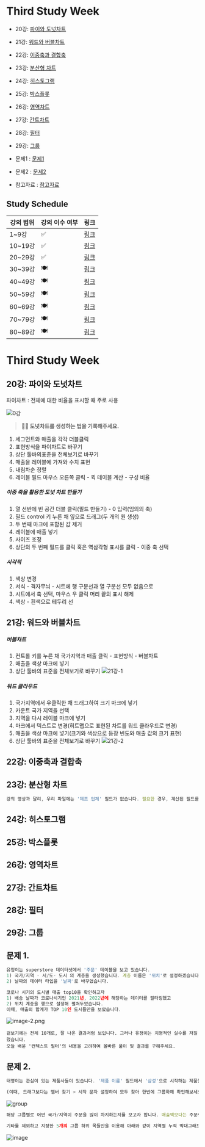 # Third Study Week

- 20강: [파이와 도넛차트](#20강-파이와-도넛차트)

- 21강: [워드와 버블차트](#21강-워드와-버블차트)

- 22강: [이중축과 결합축](#22강-이중축과-결합축)

- 23강: [분산형 차트](#23강-분산형-차트)

- 24강: [히스토그램](#24강-히스토그램)

- 25강: [박스플롯](#25강-박스플롯)

- 26강: [영역차트](#26강-영역차트)

- 27강: [간트차트](#27강-간트차트)

- 28강: [필터](#28강-필터)

- 29강: [그룹](#29강-그룹)


- 문제1 : [문제1](#문제1)

- 문제2 : [문제2](#문제2)

- 참고자료 : [참고자료](#참고-자료)



## Study Schedule

| 강의 범위     | 강의 이수 여부 | 링크                                                                                                        |
|--------------|---------|-----------------------------------------------------------------------------------------------------------|
| 1~9강        |  ✅      | [링크](https://youtu.be/3ovkUe-TP1w?si=CRjj99Qm300unSWt)       |
| 10~19강      | ✅      | [링크](https://www.youtube.com/watch?v=AXkaUrJs-Ko&list=PL87tgIIryGsa5vdz6MsaOEF8PK-YqK3fz&index=75)       |
| 20~29강      | ✅      | [링크](https://www.youtube.com/watch?v=Qcl4l6p-gHM)      |
| 30~39강      | 🍽️      | [링크](https://www.youtube.com/watch?v=e6J0Ljd6h44&list=PL87tgIIryGsa5vdz6MsaOEF8PK-YqK3fz&index=55)       |
| 40~49강      | 🍽️      | [링크](https://www.youtube.com/watch?v=AXkaUrJs-Ko&list=PL87tgIIryGsa5vdz6MsaOEF8PK-YqK3fz&index=45)       |
| 50~59강      | 🍽️      | [링크](https://www.youtube.com/watch?v=AXkaUrJs-Ko&list=PL87tgIIryGsa5vdz6MsaOEF8PK-YqK3fz&index=35)       |
| 60~69강      | 🍽️      | [링크](https://www.youtube.com/watch?v=AXkaUrJs-Ko&list=PL87tgIIryGsa5vdz6MsaOEF8PK-YqK3fz&index=25)       |
| 70~79강      | 🍽️      | [링크](https://www.youtube.com/watch?v=AXkaUrJs-Ko&list=PL87tgIIryGsa5vdz6MsaOEF8PK-YqK3fz&index=15)       |
| 80~89강      | 🍽️      | [링크](https://www.youtube.com/watch?v=AXkaUrJs-Ko&list=PL87tgIIryGsa5vdz6MsaOEF8PK-YqK3fz&index=5)        |


<!-- 여기까진 그대로 둬 주세요-->
<!-- 이 안에 들어오는 텍스트는 주석입니다. -->

# Third Study Week

## 20강: 파이와 도넛차트
<!-- 파이와 도넛차트에 관해 배우게 된 점을 적어주세요 -->

파이차트 : 전체에 대한 비율을 표시할 때 주로 사용

![0강](../3차/사진/20강.png)

> **🧞‍♀️ 도넛차트를 생성하는 법을 기록해주세요.**
1. 세그먼트와 매출을 각각 더블클릭
2. 표현방식을 파이차트로 바꾸기
3. 상단 툴바의표준을 전체보기로 바꾸기
4. 매출을 레이블에 가져와 수치 표현
5. 내림차순 정렬
6. 레이블 필드 마우스 오른쪽 클릭 - 퀵 테이블 계산 - 구성 비율
##### 이중 축을 활용한 도넛 차트 만들기
1. 열 선반에 빈 공간 더블 클릭(필드 만들기) - 0 입력(임의의 축)
2. 필드 control 키 누른 채 옆으로 드래그(두 개의 원 생성)
3. 두 번째 마크에 포함된 값 제거
4. 레이블에 매출 넣기
5. 사이즈 조정
6. 상단의 두 번째 필드를 클릭 혹은 역삼각형 표시를 클릭 - 이중 축 선택
##### 시각적
1. 색상 변경
2. 서식 - 격자무늬 - 시트에 행 구분선과 열 구분선 모두 없음으로
3. 시트에서 축 선택, 마우스 우 클릭 머리 끝의 표시 해제
4. 색상 - 흰색으로 테두리 선

## 21강: 워드와 버블차트
<!-- 워드와 버블차트에 관해 배우게 된 점을 적어주세요 -->

##### 버블차트
1. 컨트롤 키를 누른 채 국가지역과 매출 클릭 - 표현방식 - 버블차트
2. 매출을 색상 마크에 넣기
3. 상단 툴바의 표준을 전체보기로 바꾸기
![21강-1](../3차/사진/21강-1.png)

##### 워드 클라우드
1. 국가지역에서 우클릭한 채 드래그하여 크기 마크에 넣기
2. 카운트 국가 지역을 선택
3. 지역을 다시 레이블 마크에 넣기
4. 마크에서 텍스트로 변경(히트맵으로 표현된 차트를 워드 클라우드로 변경)
5. 매출을 색상 마크에 넣기(크기와 색상으로 등장 빈도와 매출 값의 크기 표현)
6. 상단 툴바의 표준을 전체보기로 바꾸기
![21강-2](../3차/사진/21강-2.png)

## 22강: 이중축과 결합축
<!-- 이중축과 결합축에 관해 배우게 된 점을 적어주세요 -->


## 23강: 분산형 차트
<!-- 분산형 차트에 관해 배우게 된 점을 적어주세요 -->

```js
강의 영상과 달리, 우리 파일에는 '제조 업체' 필드가 없습니다. 필요한 경우, 계산된 필드를 이용해 'SPLIT([제품 이름], ' ', 1)'를 '제조 업체'로 정의하시고 세부 정보에 놓아주세요.
```

## 24강: 히스토그램
<!-- 히스토그램에 관해 배우게 된 점을 적어주세요 -->


## 25강: 박스플롯
<!-- 박스플롯에 관해 배우게 된 점을 적어주세요 -->

## 26강: 영역차트
<!-- 영역차트에 관해 배우게 된 점을 적어주세요 -->

## 27강: 간트차트
<!-- 간트차트에 관해 배우게 된 점을 적어주세요 -->

## 28강: 필터
<!-- 필터에 관해 배우게 된 점을 적어주세요 -->

## 29강: 그룹
<!-- 그룹에 관해 배우게 된 점을 적어주세요 -->

## 문제 1.

```js
유정이는 superstore 데이터셋에서 '주문' 테이블을 보고 있습니다.
1) 국가/지역 - 시/도- 도시 의 계층을 생성했습니다. 계층 이름은 '위치'로 설정하겠습니다.
2) 날짜의 데이터 타입을 '날짜'로 바꾸었습니다.

코로나 시기의 도시별 매출 top10을 확인하고자
1) 배송 날짜가 코로나시기인 2021년, 2022년에 해당하는 데이터를 필터링했고
2) 위치 계층을 행으로 설정해 펼쳐두었습니다.
이때, 매출의 합계가 TOP 10인 도시들만을 보았습니다.
```

![image-2.png](https://github.com/yousrchive/tableau/blob/main/study/img/1st%20study/image-4.png?raw=true)

```
겉보기에는 전체 10개로, 잘 나온 결과처럼 보입니다. 그러나 유정이는 치명적인 실수를 저질렀습니다.
오늘 배운 '컨텍스트 필터'의 내용을 고려하여 올바른 풀이 및 결과를 구해주세요.
```

<!-- DArt-B superstore가 아닌 개인 superstore 파일을 사용했다면 값이 다르게 표시될 수 있습니다.-->

## 문제 2.

```js
태영이는 관심이 있는 제품사들이 있습니다. '제품 이름' 필드에서 '삼성'으로 시작하는 제품들을 'Samsung group'으로, 'Apple'으로 시작하는 제품들을 'Apple group'으로, 'Canon'으로 시작하는 제품들을 'Canon group'으로, 'HP'로 시작하는 제품들을 'HP group', 'Logitech'으로 시작하는 제품들을 'Logitech group'으로 그룹화해서 보려고 합니다. 나머지는 기타로 설정해주세요. 이 그룹화를 명명하는 필드는 'Product Name Group'으로 설정해주세요.

(이때, 드래그보다는 멤버 찾기 > 시작 문자 설정하여 모두 찾아 한번에 그룹화해 확인해보세요.)
```

![group](https://github.com/yousrchive/BUSINESS-INTELLIGENCE-TABLEAU/blob/main/study/img/3rd%20study/%E1%84%89%E1%85%B3%E1%84%8F%E1%85%B3%E1%84%85%E1%85%B5%E1%86%AB%E1%84%89%E1%85%A3%E1%86%BA%202024-09-18%20%E1%84%8B%E1%85%A9%E1%84%92%E1%85%AE%204.33.47.png?raw=true)

```js
해당 그룹별로 어떤 국가/지역이 주문을 많이 차지하는지를 보고자 합니다. 매출액보다는 주문량을 보고 싶으므로, 주문Id의 카운트로 계산하겠습니다.

기타를 제외하고 지정한 5개의 그룹 하위 목들만을 이용해 아래와 같이 지역별 누적 막대그래프를 그려봐주세요.
```

![image](https://github.com/yousrchive/BUSINESS-INTELLIGENCE-TABLEAU/blob/main/study/img/3rd%20study/%E1%84%89%E1%85%B3%E1%84%8F%E1%85%B3%E1%84%85%E1%85%B5%E1%86%AB%E1%84%89%E1%85%A3%E1%86%BA%202024-09-18%20%E1%84%8B%E1%85%A9%E1%84%92%E1%85%AE%204.37.55.png?raw=true)

